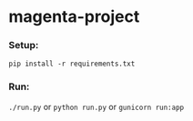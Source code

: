 # magenta-project

### Setup:
`pip install -r requirements.txt`

### Run:
`./run.py` or `python run.py` or `gunicorn run:app`
